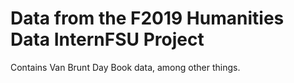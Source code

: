 # Data from the F2019 Humanities Data InternFSU Project

Contains Van Brunt Day Book data, among other things.